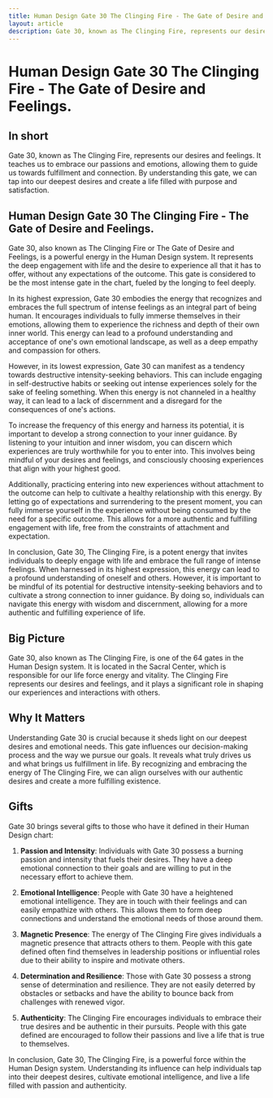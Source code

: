 ```yaml
---
title: Human Design Gate 30 The Clinging Fire - The Gate of Desire and Feelings.
layout: article
description: Gate 30, known as The Clinging Fire, represents our desires and feelings. It teaches us to embrace our passions and emotions, allowing them to guide us towards fulfillment and connection. By understanding this gate, we can tap into our deepest desires and create a life filled with purpose and satisfaction.
---
```

# Human Design Gate 30 The Clinging Fire - The Gate of Desire and Feelings.
## In short
 Gate 30, known as The Clinging Fire, represents our desires and feelings. It teaches us to embrace our passions and emotions, allowing them to guide us towards fulfillment and connection. By understanding this gate, we can tap into our deepest desires and create a life filled with purpose and satisfaction.

## Human Design Gate 30 The Clinging Fire - The Gate of Desire and Feelings.
Gate 30, also known as The Clinging Fire or The Gate of Desire and Feelings, is a powerful energy in the Human Design system. It represents the deep engagement with life and the desire to experience all that it has to offer, without any expectations of the outcome. This gate is considered to be the most intense gate in the chart, fueled by the longing to feel deeply.

In its highest expression, Gate 30 embodies the energy that recognizes and embraces the full spectrum of intense feelings as an integral part of being human. It encourages individuals to fully immerse themselves in their emotions, allowing them to experience the richness and depth of their own inner world. This energy can lead to a profound understanding and acceptance of one's own emotional landscape, as well as a deep empathy and compassion for others.

However, in its lowest expression, Gate 30 can manifest as a tendency towards destructive intensity-seeking behaviors. This can include engaging in self-destructive habits or seeking out intense experiences solely for the sake of feeling something. When this energy is not channeled in a healthy way, it can lead to a lack of discernment and a disregard for the consequences of one's actions.

To increase the frequency of this energy and harness its potential, it is important to develop a strong connection to your inner guidance. By listening to your intuition and inner wisdom, you can discern which experiences are truly worthwhile for you to enter into. This involves being mindful of your desires and feelings, and consciously choosing experiences that align with your highest good.

Additionally, practicing entering into new experiences without attachment to the outcome can help to cultivate a healthy relationship with this energy. By letting go of expectations and surrendering to the present moment, you can fully immerse yourself in the experience without being consumed by the need for a specific outcome. This allows for a more authentic and fulfilling engagement with life, free from the constraints of attachment and expectation.

In conclusion, Gate 30, The Clinging Fire, is a potent energy that invites individuals to deeply engage with life and embrace the full range of intense feelings. When harnessed in its highest expression, this energy can lead to a profound understanding of oneself and others. However, it is important to be mindful of its potential for destructive intensity-seeking behaviors and to cultivate a strong connection to inner guidance. By doing so, individuals can navigate this energy with wisdom and discernment, allowing for a more authentic and fulfilling experience of life.
## Big Picture

Gate 30, also known as The Clinging Fire, is one of the 64 gates in the Human Design system. It is located in the Sacral Center, which is responsible for our life force energy and vitality. The Clinging Fire represents our desires and feelings, and it plays a significant role in shaping our experiences and interactions with others.

## Why It Matters

Understanding Gate 30 is crucial because it sheds light on our deepest desires and emotional needs. This gate influences our decision-making process and the way we pursue our goals. It reveals what truly drives us and what brings us fulfillment in life. By recognizing and embracing the energy of The Clinging Fire, we can align ourselves with our authentic desires and create a more fulfilling existence.

## Gifts

Gate 30 brings several gifts to those who have it defined in their Human Design chart:

1. **Passion and Intensity**: Individuals with Gate 30 possess a burning passion and intensity that fuels their desires. They have a deep emotional connection to their goals and are willing to put in the necessary effort to achieve them.

2. **Emotional Intelligence**: People with Gate 30 have a heightened emotional intelligence. They are in touch with their feelings and can easily empathize with others. This allows them to form deep connections and understand the emotional needs of those around them.

3. **Magnetic Presence**: The energy of The Clinging Fire gives individuals a magnetic presence that attracts others to them. People with this gate defined often find themselves in leadership positions or influential roles due to their ability to inspire and motivate others.

4. **Determination and Resilience**: Those with Gate 30 possess a strong sense of determination and resilience. They are not easily deterred by obstacles or setbacks and have the ability to bounce back from challenges with renewed vigor.

5. **Authenticity**: The Clinging Fire encourages individuals to embrace their true desires and be authentic in their pursuits. People with this gate defined are encouraged to follow their passions and live a life that is true to themselves.

In conclusion, Gate 30, The Clinging Fire, is a powerful force within the Human Design system. Understanding its influence can help individuals tap into their deepest desires, cultivate emotional intelligence, and live a life filled with passion and authenticity.